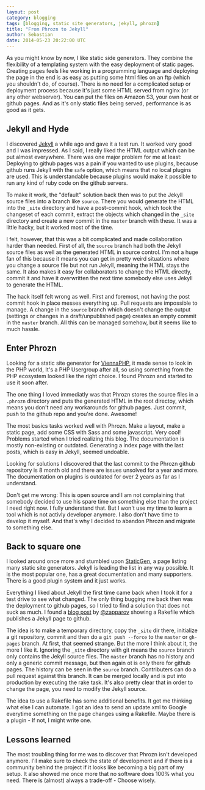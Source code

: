 ```yaml
---
layout: post
category: blogging
tags: [blogging, static site generators, jekyll, phrozn]
title: "From Phrozn to Jekyll"
author: Sebastian
date: 2014-05-23 20:22:00 UTC
---
```

As you might know by now, I like static side generators. They combine the flexibility of a templating system with the easy deployment of static pages. Creating pages feels like working in a programming language and deploying the page in the end is as easy as putting some html files on an ftp (which you shouldn't do, of course). There is no need for a complicated setup or deployment process because it's just some HTML served from nginx (or any other webserver). You can put the files on Amazon S3, your own host or github pages. And as it's only static files being served, performance is as good as it gets.

## Jekyll and Hyde

I discovered [Jekyll](http://jekyllrb.com/) a while ago and gave it a test run. It worked very good and I was impressed. As I said, I really liked the HTML output which can be put almost everywhere. There was one major problem for me at least: Deploying to github pages was a pain if you wanted to use plugins, because github runs Jekyll with the `safe` option, which means that no local plugins are used. This is understandable because plugins would make it possible to run any kind of ruby code on the github servers.

To make it work, the "default" solution back then was to put the Jekyll source files into a branch like `source`. There you would generate the HTML into the `_site` directory and have a post-commit hook, which took the changeset of each commit, extract the objects which changed in the `_site` directory and create a new commit in the `master` branch with these. It was a little hacky, but it worked most of the time.

I felt, however, that this was a bit complicated and made collaboration harder than needed. First of all, the `source` branch had both the Jekyll source files as well as the generated HTML in source control. I'm not a huge fan of this because it means you can get in pretty weird situations where you change a source file but not run Jekyll, meaning the HTML stays the same. It also makes it easy for collaborators to change the HTML directly, commit it and have it overwritten the next time somebody else uses Jekyll to generate the HTML.

The hack itself felt wrong as well. First and foremost, not having the post commit hook in place messes everything up. Pull requests are impossible to manage. A change in the `source` branch which doesn't change the output (settings or changes in a draft/unpublished page) creates an empty commit in the `master` branch. All this can be managed somehow, but it seems like to much hassle.

## Enter Phrozn

Looking for a static site generator for [ViennaPHP](http://www.viennaphp.org), it made sense to look in the PHP world, It's a PHP Usergroup after all, so using something from the PHP ecosystem looked like the right choice. I found Phrozn and started to use it soon after.

The one thing I loved immediatly was that Phrozn stores the source files in a `.phrozn` directory and puts the generated HTML in the root directoy, which means you don't need any workarounds for github pages. Just commit, push to the github repo and you're done. Awesome!

The most basics tasks worked well with Phrozn. Make a layout, make a static page, add some CSS with Sass and some javascript. Very cool! Problems started when I tried realizing this blog. The documentation is mostly non-existing or outdated. Generating a index page with the last posts, which is easy in Jekyll, seemed undoable.

Looking for solutions I discovered that the last commit to the Phrozn github repository is 8 month old and there are issues unsolved for a year and more. The documentation on plugins is outdated for over 2 years as far as I understand.

Don't get me wrong: This is open source and I am not complaining that somebody decided to use his spare time on something else than the project I need right now. I fully understand that. But I won't use my time to learn a tool which is not activly developer anymore. I also don't have time to develop it myself. And that's why I decided to abandon Phrozn and migrate to something else.

## Back to square one

I looked around once more and stumbled upon [StaticGen](http://www.staticgen.com/), a page listing many static site generators. Jekyll is leading the list in any way possible. It is the most popular one, has a great documentation and many supporters. There is a good plugin system and it just works.

Everything I liked about Jekyll the first time came back when I took it for a test drive to see what changed. The only thing bugging me back then was the deployment to github pages, so I tried to find a solution that does not suck as much. I found a [blog post](http://ixti.net/software/2013/01/28/using-jekyll-plugins-on-github-pages.html) by [@zapparov](https://twitter.com/zapparov) showing a Rakefile which publishes a Jekyll page to github. 

The idea is to make a temporary directory, copy the `_site` dir there, initialize a git repository, commit and then do a `git push --force` to the `master` or `gh-pages` branch. At first, that seemed strange. But the more I think about it, the more I like it. Ignoring the `_site` directory with git means the `source` branch only contains the Jekyll source files. The `master` branch has no history and only a generic commit message, but then again ot is only there for github pages. The history can be seen in the `source` branch. Contributers can do a pull request against this branch. It can be merged locally and is put into production by executing the rake task. It's also pretty clear that in order to change the page, you need to modify the Jekyll source.

The idea to use a Rakefile has some additional benefits. It got me thinking what else I can automate. I got an idea to send an update.xml to Google everytime something on the page changes using a Rakefile. Maybe there is a plugin - If not, I might write one.

## Lessons learned

The most troubling thing for me was to discover that Phrozn isn't developed anymore. I'll make sure to check the state of development and if there is a community behind the project if it looks like becoming a big part of my setup. It also showed me once more that no software does 100% what you need. There is (almost) always a trade-off - Choose wisely.

